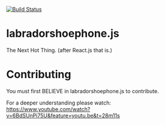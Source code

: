 [![Build Status](https://travis-ci.org/nickhudkins/labradorshoephone.js.svg?branch=master)](https://travis-ci.org/nickhudkins/labradorshoephone.js)

# labradorshoephone.js
The Next Hot Thing. (after React.js that is.)

Contributing
===

You must first BELIEVE in labradorshoephone.js to contribute.

For a deeper understanding please watch: https://www.youtube.com/watch?v=6BdSUnPi75U&feature=youtu.be&t=28m11s
